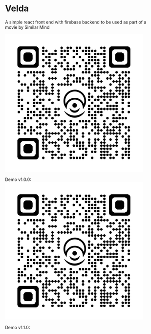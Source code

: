 # Velda
A simple react front end with firebase backend to be used as part of a movie by Similar Mind

![qr](src/assets/qrcode.png)

Demo v1.0.0:
![demo-v1.0.0.0](src/assets/qrcode.png)

Demo v1.1.0: